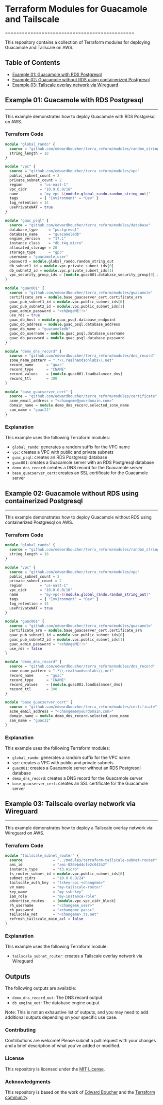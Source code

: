 # Terraform Modules for Guacamole and Tailscale
==============================================

This repository contains a collection of Terraform modules for deploying Guacamole and Tailscale on AWS.

## Table of Contents

* [Example 01: Guacamole with RDS Postgresql](#example-01-guacamole-with-rds-postgresql)
* [Example 02: Guacamole without RDS using containerized Postgresql](#example-02-guacamole-without-rds-using-containerized-postgresql)
* [Example 03: Tailscale overlay network via Wireguard](#example-03-tailscale-overlay-network-via-wireguard)

## Example 01: Guacamole with RDS Postgresql
-----------------------------------------

This example demonstrates how to deploy Guacamole with RDS Postgresql on AWS.

### Terraform Code

```terraform
module "global_rando" {
  source = "github.com/edwardboucher/terra_reform/modules/random_string"
  string_length = 10
}

module "vpc" {
  source = "github.com/edwardboucher/terra_reform/modules/vpc"
  public_subnet_count = 2
  private_subnet_count = 2
  region        = "us-east-1"
  vpc_cidr      = "10.0.0.0/16"
  name          = "my-vpc-${module.global_rando.random_string_out}"
  tags          = { "Environment" = "Dev" }
  log_retention = 14
  usePrivateNAT = true
}

module "guac_psql" {
  source = "github.com/edwardboucher/terra_reform/modules/database"
  database_type     = "postgresql"
  database_name     = "guacamoledb"
  engine_version    = "17.1"
  instance_class    = "db.t4g.micro"
  allocated_storage = 20
  storage_type      = "gp3"
  username = "guacamole_user"
  password = module.global_rando.random_string_out
  db_subnet1_id = module.vpc.private_subnet_ids[0]
  db_subnet2_id = module.vpc.private_subnet_ids[1]
  vpc_security_group_ids = [module.guac001.database_security_group[0].id]
}

module "guac001" {
  source = "github.com/edwardboucher/terra_reform/modules/guacamole"
  certificate_arn = module.base_guacserver_cert.certificate_arn
  guac_pub_subnet1_id = module.vpc.public_subnet_ids[0]
  guac_pub_subnet2_id = module.vpc.public_subnet_ids[1]
  guac_admin_password = "<ch@ngeME!!>"
  use_rds = true
  guac_db_host = module.guac_psql.database_endpoint
  guac_db_address = module.guac_psql.database_address
  guac_db_name = "guacamoledb"
  guac_db_username = module.guac_psql.database_username
  guac_db_password = module.guac_psql.database_password
}

module "demo_dns_record" {
  source = "github.com/edwardboucher/terra_reform/modules/dns_record"
  zone_name_pattern = ".*\\.realhandsonlabs\\.net"
  record_name      = "guac"
  record_type      = "CNAME"
  record_values    = [module.guac001.loadbalancer_dns]
  record_ttl       = 300
}

module "base_guacserver_cert" {
  source = "github.com/edwardboucher/terra_reform/modules/certificate"
  acme_email_address = "<changeme@yourdomain.com>"
  domain_name = module.demo_dns_record.selected_zone_name
  san_name = "guac22"
}
```

### Explanation

This example uses the following Terraform modules:

* `global_rando`: generates a random suffix for the VPC name
* `vpc`: creates a VPC with public and private subnets
* `guac_psql`: creates an RDS Postgresql database
* `guac001`: creates a Guacamole server with an RDS Postgresql database
* `demo_dns_record`: creates a DNS record for the Guacamole server
* `base_guacserver_cert`: creates an SSL certificate for the Guacamole server

## Example 02: Guacamole without RDS using containerized Postgresql
---------------------------------------------------------

This example demonstrates how to deploy Guacamole without RDS using containerized Postgresql on AWS.

### Terraform Code

```terraform
module "global_rando" {
  source = "github.com/edwardboucher/terra_reform/modules/random_string"
  string_length = 10
}

module "vpc" {
  source = "github.com/edwardboucher/terra_reform/modules/vpc"
  public_subnet_count = 2
  private_subnet_count = 2
  region        = "us-east-1"
  vpc_cidr      = "10.0.0.0/16"
  name          = "my-vpc-${module.global_rando.random_string_out}"
  tags          = { "Environment" = "Dev" }
  log_retention = 14
  usePrivateNAT = true
}

module "guac001" {
  source = "github.com/edwardboucher/terra_reform/modules/guacamole"
  certificate_arn = module.base_guacserver_cert.certificate_arn
  guac_pub_subnet1_id = module.vpc.public_subnet_ids[0]
  guac_pub_subnet2_id = module.vpc.public_subnet_ids[1]
  guac_admin_password = "<ch@ngeME!!>"
  use_rds = false
}

module "demo_dns_record" {
  source = "github.com/edwardboucher/terra_reform/modules/dns_record"
  zone_name_pattern = ".*\\.realhandsonlabs\\.net"
  record_name      = "guac"
  record_type      = "CNAME"
  record_values    = [module.guac001.loadbalancer_dns]
  record_ttl       = 300
}

module "base_guacserver_cert" {
  source = "github.com/edwardboucher/terra_reform/modules/certificate"
  acme_email_address = "<changeme@yourdomain.com>"
  domain_name = module.demo_dns_record.selected_zone_name
  san_name = "guac22"
}
```

### Explanation

This example uses the following Terraform modules:

* `global_rando`: generates a random suffix for the VPC name
* `vpc`: creates a VPC with public and private subnets
* `guac001`: creates a Guacamole server without an RDS Postgresql database
* `demo_dns_record`: creates a DNS record for the Guacamole server
* `base_guacserver_cert`: creates an SSL certificate for the Guacamole server

## Example 03: Tailscale overlay network via Wireguard
----------------------------------------------

This example demonstrates how to deploy a Tailscale overlay network via Wireguard on AWS.

### Terraform Code

```terraform
module "tailscale_subnet_router" {
  source              = "../modules/terraform-tailscale-subnet-router"
  ami_id              = "ami-026ebd4cfe2c043b2"
  instance_type       = "t3.micro"
  ts_router_subnet_id = module.vpc.public_subnet_ids[0]
  subnet_cidrs        = "10.0.0.0/24"
  tailscale_auth_key  = "tskey-api-<changeme>"
  vm_name             = "my-tailscale-router"
  key_name            = "my-ssh-key"
  iam_role            = "my-instance-role"
  advertise_routes    = [module.vpc.vpc_cidr_block]
  rh_username         = "<changeme_user>"
  rh_password         = "<changeme_pass>"
  tailscale_net       = "<changeme>.ts.net"
  refresh_tailscale_main_acl = false
}
```

### Explanation

This example uses the following Terraform module:

* `tailscale_subnet_router`: creates a Tailscale overlay network via Wireguard

## Outputs

The following outputs are available:

* `demo_dns_record_out`: The DNS record output
* `db_engine_out`: The database engine output

Note: This is not an exhaustive list of outputs, and you may need to add additional outputs depending on your specific use case.

### Contributing

Contributions are welcome! Please submit a pull request with your changes and a brief description of what you've added or modified.

### License

This repository is licensed under the [MIT License](https://opensource.org/licenses/MIT).

### Acknowledgments

This repository is based on the work of [Edward Boucher](https://github.com/edwardboucher) and the [Terraform community](https://github.com/hashicorp/terraform).
